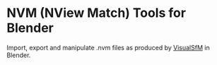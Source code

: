 NVM (NView Match) Tools for Blender
==================================

Import, export and manipulate .nvm files as produced by [VisualSfM](http://ccwu.me/vsfm/index.html) in Blender.
